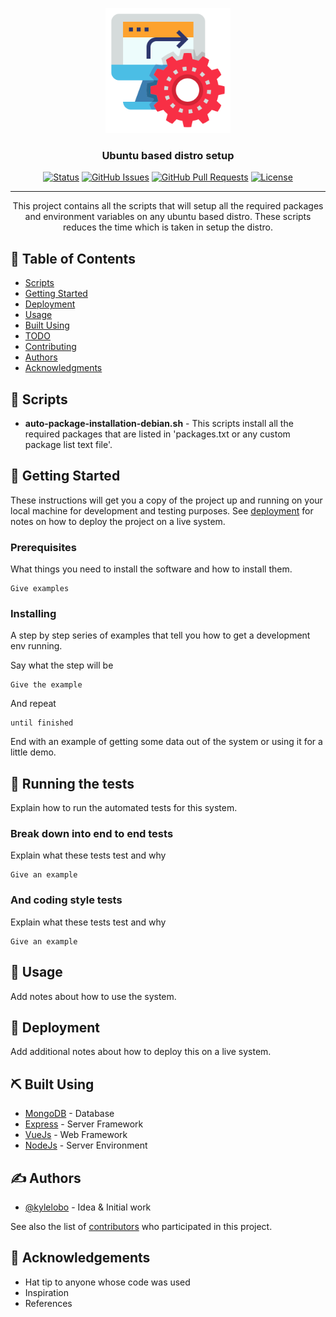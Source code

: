<p align="center">
  <a href="" rel="noopener">
 <img width=200px height=200px src="icons/favicon.png" alt="Project logo"></a>
</p>

<h3 align="center">Ubuntu based distro setup</h3>

<div align="center">

[![Status](https://img.shields.io/badge/status-active-success.svg)]()
[![GitHub Issues](https://img.shields.io/github/issues/CryptoSingh1337/debian-automation-scripts)](https://github.com/CryptoSingh1337/debian-automation-scripts/issues)
[![GitHub Pull Requests](https://img.shields.io/github/issues-pr/CryptoSingh1337/debian-automation-scripts)](https://github.com/CryptoSingh1337/debian-automation-scripts/pulls)
[![License](https://img.shields.io/badge/license-MIT-blue.svg)](/LICENSE)

</div>

---

<p align="center"> This project contains all the scripts that will setup all the required packages and environment variables on any ubuntu based distro. These scripts reduces the time which is taken in setup the distro.
    <br> 
</p>

## 📝 Table of Contents

- [Scripts](#scripts)
- [Getting Started](#getting_started)
- [Deployment](#deployment)
- [Usage](#usage)
- [Built Using](#built_using)
- [TODO](../TODO.md)
- [Contributing](../CONTRIBUTING.md)
- [Authors](#authors)
- [Acknowledgments](#acknowledgement)

## 🧐 Scripts <a name = "scripts"></a>

* <b>auto-package-installation-debian.sh</b> - This scripts install all the required packages that are listed in 'packages.txt or any custom package list text file'.

## 🏁 Getting Started <a name = "getting_started"></a>

These instructions will get you a copy of the project up and running on your local machine for development and testing purposes. See [deployment](#deployment) for notes on how to deploy the project on a live system.

### Prerequisites

What things you need to install the software and how to install them.

```
Give examples
```

### Installing

A step by step series of examples that tell you how to get a development env running.

Say what the step will be

```
Give the example
```

And repeat

```
until finished
```

End with an example of getting some data out of the system or using it for a little demo.

## 🔧 Running the tests <a name = "tests"></a>

Explain how to run the automated tests for this system.

### Break down into end to end tests

Explain what these tests test and why

```
Give an example
```

### And coding style tests

Explain what these tests test and why

```
Give an example
```

## 🎈 Usage <a name="usage"></a>

Add notes about how to use the system.

## 🚀 Deployment <a name = "deployment"></a>

Add additional notes about how to deploy this on a live system.

## ⛏️ Built Using <a name = "built_using"></a>

- [MongoDB](https://www.mongodb.com/) - Database
- [Express](https://expressjs.com/) - Server Framework
- [VueJs](https://vuejs.org/) - Web Framework
- [NodeJs](https://nodejs.org/en/) - Server Environment

## ✍️ Authors <a name = "authors"></a>

- [@kylelobo](https://github.com/kylelobo) - Idea & Initial work

See also the list of [contributors](https://github.com/kylelobo/The-Documentation-Compendium/contributors) who participated in this project.

## 🎉 Acknowledgements <a name = "acknowledgement"></a>

- Hat tip to anyone whose code was used
- Inspiration
- References
